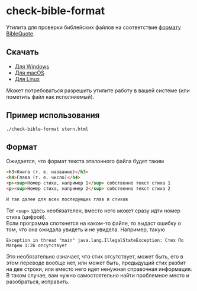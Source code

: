# check-bible-format

Утилита для проверки библейских файлов на
соответствие [формату BibleQuote](https://github.com/demidko/BibleQuote/blob/main/src/main/kotlin/app/biblequote/utils/HtmlBibleReader.kt).

## Скачать

* [Для Windows](https://github.com/demidko/check-bible-format/releases/download/2023.01.15/check-bible-format-linux)
* [Для macOS](https://github.com/demidko/check-bible-format/releases/download/2023.01.15/check-bible-format-macos)
* [Для Linux](https://github.com/demidko/check-bible-format/releases/download/2023.01.15/check-bible-format-linux)

Может потребоваться разрешить утилите работу в вашей системе (или пометить файл как исполняемый).

## Пример использования

```shell
./check-bible-format stern.html
```

## Формат

Ожидается, что формат текста эталонного файла будет таким

```html
<h3>Книга (т. е. название)</h3>
<h4>Глава (т. е. число)</h4>
<p><sup>Номер стиха, например 1</sup> собственно текст стиха 1
<p><sup>Номер стиха, например 2</sup> собственно текст стиха 2

И так далее для всех последующих глав и стихов
```

Тег `<sup>` здесь необязателен, вместо него может сразу идти номер стиха (цифрой).  
Если программа споткнется на каком-то файле, то выдаст ошибку о том, что она ожидала увидеть и не увидела. Например,
такую

```text
Exception in thread "main" java.lang.IllegalStateException: Стих По Матфею 1:26 отсутствует
```

Это необязательно означает, что стих отсутствует, может быть, его в этом переводе вообще нет, или может
быть, предыдущий стих разбит на две строки, или вместо него идет ненужная справочная информация. В
таком случае, вам нужно самостоятельно найти проблемное место и
разобраться, исправить. 
